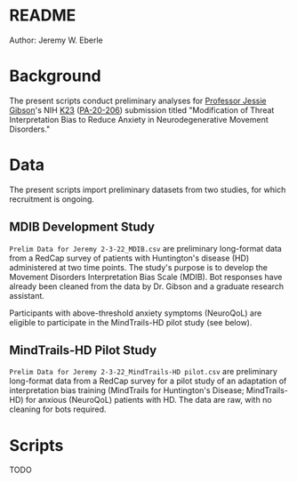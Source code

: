 # README

Author: Jeremy W. Eberle

# Background

The present scripts conduct preliminary analyses for [Professor Jessie Gibson](https://www.nursing.virginia.edu/people/js6zn/)'s NIH [K23](https://researchtraining.nih.gov/programs/career-development/k23) ([PA-20-206](https://grants.nih.gov/grants/guide/pa-files/PA-20-206.html)) submission titled "Modification of Threat Interpretation Bias to Reduce Anxiety in Neurodegenerative Movement Disorders."

# Data

The present scripts import preliminary datasets from two studies, for which recruitment is ongoing.

## MDIB Development Study

`Prelim Data for Jeremy 2-3-22_MDIB.csv` are preliminary long-format data from a RedCap survey of patients with Huntington's disease (HD) administered at two time points. The study's purpose is to develop the Movement Disorders Interpretation Bias Scale (MDIB). Bot responses have already been cleaned from the data by Dr. Gibson and a graduate research assistant.

Participants with above-threshold anxiety symptoms (NeuroQoL) are eligible to participate in the MindTrails-HD pilot study (see below).

## MindTrails-HD Pilot Study

`Prelim Data for Jeremy 2-3-22_MindTrails-HD pilot.csv` are preliminary long-format data from a RedCap survey for a pilot study of an adaptation of interpretation bias training (MindTrails for Huntington's Disease; MindTrails-HD) for anxious (NeuroQoL) patients with HD. The data are raw, with no cleaning for bots required.

# Scripts

TODO
